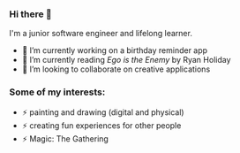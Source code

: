 ### Hi there 👋
I'm a junior software engineer and lifelong learner.
- 🔭 I’m currently working on a birthday reminder app
- 🌱 I’m currently reading *Ego is the Enemy* by Ryan Holiday
- 👯 I’m looking to collaborate on creative applications

### Some of my interests:
- ⚡ painting and drawing (digital and physical)
- ⚡ creating fun experiences for other people
- ⚡ Magic: The Gathering

<!--
**cwest9400/cwest9400** is a ✨ _special_ ✨ repository because its `README.md` (this file) appears on your GitHub profile.

Here are some ideas to get you started:

- 🔭 I’m currently working on ...
- 🌱 I’m currently learning ...
- 👯 I’m looking to collaborate on ...
- 🤔 I’m looking for help with ...
- 💬 Ask me about ...
- 📫 How to reach me: ...
- 😄 Pronouns: ...
- ⚡ Fun fact: ...
-->
